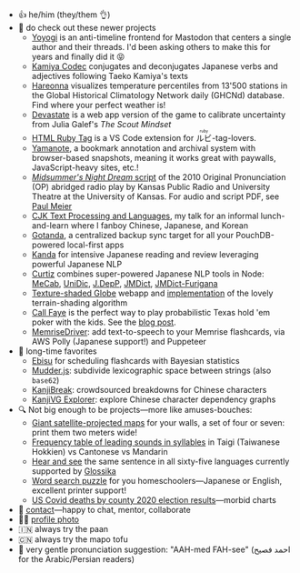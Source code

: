 - 👍 he/him (they/them 👌)
- 🔭 do check out these newer projects
  - [Yoyogi](https://fasiha.github.io/yoyogi) is an anti-timeline frontend for Mastodon that centers a single author and their threads. I'd been asking others to make this for years and finally did it 😝
  - [Kamiya Codec](https://github.com/fasiha/kamiya-codec) conjugates and deconjugates Japanese verbs and adjectives following Taeko Kamiya's texts
  - [Hareonna](https://fasiha.github.io/hareonna/) visualizes temperature percentiles from 13'500 stations in the Global Historical Climatology Network daily (GHCNd) database. Find where your perfect weather is!
  - [Devastate](https://fasiha.github.io/devastate/) is a web app version of the game to calibrate uncertainty from Julia Galef's *The Scout Mindset*
  - [HTML Ruby Tag](https://marketplace.visualstudio.com/items?itemName=fasiha.ruby-html-tag) is a VS Code extension for <ruby>ルビ<rt>ruby</rt></ruby>-tag-lovers.
  - [Yamanote](https://github.com/fasiha/yamanote), a bookmark annotation and archival system with browser-based snapshots, meaning it works great with paywalls, JavaScript-heavy sites, etc.!
  - [*Midsummer's Night Dream* script](https://fasiha.github.io/kansas-op-midsummer/) of the 2010 Original Pronunciation (OP) abridged radio play by Kansas Public Radio and University Theatre at the University of Kansas. For audio and script PDF, see [Paul Meier](https://www.paulmeier.com/dream-radio-broadcast/)
  - [CJK Text Processing and Languages](https://fasiha.github.io/cjk-2021/), my talk for an informal lunch-and-learn where I fanboy Chinese, Japanese, and Korean
  - [Gotanda](https://github.com/fasiha/gotanda-pouchdb-server), a centralized backup sync target for all your PouchDB-powered local-first apps
  - [Kanda](https://github.com/fasiha/kanda) for intensive Japanese reading and review leveraging powerful Japanese NLP
  - [Curtiz](https://github.com/fasiha/curtiz-japanese-nlp) combines super-powered Japanese NLP tools in Node: [MeCab](https://github.com/taku910/mecab), [UniDic](https://unidic.ninjal.ac.jp), [J.DepP](http://www.tkl.iis.u-tokyo.ac.jp/~ynaga/jdepp/#dl), [JMDict](http://jmdict.org/), [JMDict-Furigana](https://github.com/Doublevil/JmdictFurigana)
  - [Texture-shaded Globe](https://fasiha.github.io/post/texshade/) webapp and [implementation](https://github.com/fasiha/texshade-py/) of the lovely terrain-shading algorithm
  - [Call Faye](https://github.com/fasiha/hold-em-tools) is the perfect way to play probabilistic Texas hold 'em poker with the kids. See the [blog post](https://fasiha.github.io/post/risk-for-kids-and-grownups/).
  - [MemriseDriver](https://github.com/fasiha/memrise-driver): add text-to-speech to your Memrise flashcards, via AWS Polly (Japanese support!) and Puppeteer
- 🤳 long-time favorites
    - [Ebisu](https://fasiha.github.io/ebisu/) for scheduling flashcards with Bayesian statistics
    - [Mudder.js](https://github.com/fasiha/mudderjs): subdivide lexicographic space between strings (also `base62`)
    - [KanjiBreak](https://kanjibreak.glitch.me): crowdsourced breakdowns for Chinese characters
    - [KanjiVG Explorer](https://fasiha.github.io/kanjivg-explorer/): explore Chinese character dependency graphs
- 🔍 Not big enough to be projects—more like amuses-bouches:
    - [Giant satellite-projected maps](https://observablehq.com/@fasiha/satellite-explorer-with-presets) for your walls, a set of four or seven: print them two meters wide!
    - [Frequency table of leading sounds in syllables](https://github.com/fasiha/sinic-fronts#readme) in Taigi (Taiwanese Hokkien) vs Cantonese vs Mandarin
    - [Hear and see](https://fasiha.github.io/glossika-example-sentence-1/) the same sentence in all sixty-five languages currently supported by [Glossika](https://ai.glossika.com/)
    - [Word search puzzle](https://fasiha.github.io/word-search-puzzle/) for you homeschoolers—Japanese or English, excellent printer support!
    - [US Covid deaths by county 2020 election results](https://github.com/fasiha/covid-county#readme)—morbid charts
- 🤙 [contact](https://fasiha.github.io/#contact)—happy to chat, mentor, collaborate
- 🧑‍🎨 [profile photo](https://www.flickr.com/photos/ain-t_looking_for_nothing/8757900003/)
- 🇮🇳 always try the paan
- 🇨🇳 always try the mapo tofu
- 👄 very gentle pronunciation suggestion: "AAH-med FAH-see" (احمد  فصيح for the Arabic/Persian readers)
